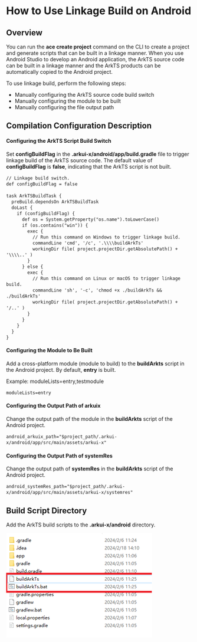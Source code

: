 # How to Use Linkage Build on Android

## Overview

You can run the **ace create project** command on the CLI to create a project and generate scripts that can be built in a linkage manner. When you use Android Studio to develop an Android application, the ArkTS source code can be built in a linkage manner and the ArkTS products can be automatically copied to the Android project.

To use linkage build, perform the following steps:

- Manually configuring the ArkTS source code build switch
- Manually configuring the module to be built
- Manually configuring the file output path


## Compilation Configuration Description
#### Configuring the ArkTS Script Build Switch


Set **configBuildFlag** in the **.arkui-x/android/app/build.gradle** file to trigger linkage build of the ArkTS source code. The default value of **configBuildFlag** is **false**, indicating that the ArkTS script is not built.
```
// Linkage build switch.
def configBuildFlag = false

task ArkTSBuildTask {
  preBuild.dependsOn ArkTSBuildTask
  doLast {
    if (configBuildFlag) {
      def os = System.getProperty("os.name").toLowerCase()
      if (os.contains("win")) {
        exec {
          // Run this command on Windows to trigger linkage build.
          commandLine 'cmd', '/c', '.\\\\buildArkTs'
          workingDir file( project.projectDir.getAbsolutePath() + '\\\\..' )
        }
      } else {
        exec {
          // Run this command on Linux or macOS to trigger linkage build.
          commandLine 'sh', '-c', 'chmod +x ./buildArkTs && ./buildArkTs'
          workingDir file( project.projectDir.getAbsolutePath() + '/..' )
        }
      }
    }
  }
}
```

#### Configuring the Module to Be Built

Add a cross-platform module (module to build) to the **buildArkts** script in the Android project. By default, **entry** is built.

Example: moduleLists=entry,testmodule

```
moduleLists=entry
```

#### Configuring the Output Path of arkuix

Change the output path of the module in the **buildArkts** script of the Android project.
```
android_arkuix_path="$project_path/.arkui-x/android/app/src/main/assets/arkui-x"
```
#### Configuring the Output Path of systemRes

Change the output path of **systemRes** in the **buildArkts** script of the Android project.
```
android_systemRes_path="$project_path/.arkui-x/android/app/src/main/assets/arkui-x/systemres"
```
## Build Script Directory
Add the ArkTS build scripts to the **.arkui-x/android** directory.

![](./figures/linkage-android.png)
